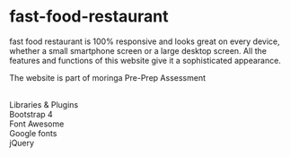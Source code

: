 # fast-food-restaurant

fast food restaurant is 100% responsive and looks great on every device, whether a small smartphone screen or a large desktop screen. All the features and functions of this website give it a sophisticated appearance.<br>

The website is part of moringa Pre-Prep Assessment 


<br>
Libraries & Plugins<br>
Bootstrap 4<br>
Font Awesome<br>
Google fonts<br>
jQuery
